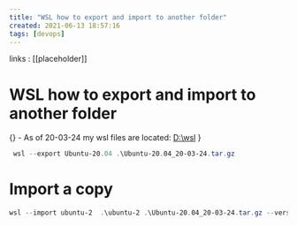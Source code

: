 ```yaml
---
title: "WSL how to export and import to another folder"
created: 2021-06-13 18:57:16
tags: [devops]
---
```


links
: [[placeholder]]

# WSL how to export and import to another folder

{} - As of 20-03-24 my wsl files are located: [D:\wsl](D:/wsl) }

```powershell
 wsl --export Ubuntu-20.04 .\Ubuntu-20.04_20-03-24.tar.gz
```

# Import a copy

```powershell
wsl --import ubuntu-2  .\ubuntu-2 .\Ubuntu-20.04_20-03-24.tar.gz --version 2
```
